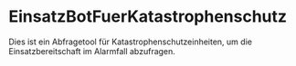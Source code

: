 # EinsatzBotFuerKatastrophenschutz
Dies ist ein Abfragetool für Katastrophenschutzeinheiten, um die Einsatzbereitschaft im Alarmfall abzufragen.
